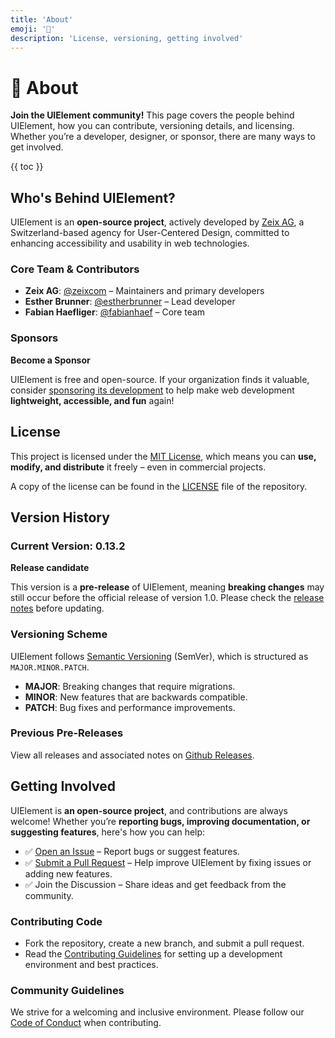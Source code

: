 ```yaml
---
title: 'About'
emoji: '🤝'
description: 'License, versioning, getting involved'
---
```


<section-hero>

# 🤝 About

<div>
  <p class="lead"><strong>Join the UIElement community!</strong> This page covers the people behind UIElement, how you can contribute, versioning details, and licensing. Whether you’re a developer, designer, or sponsor, there are many ways to get involved.</p>
  {{ toc }}
</div>
</section-hero>

<section>

## Who's Behind UIElement?

UIElement is an **open-source project**, actively developed by [Zeix AG](https://zeix.com), a Switzerland-based agency for User-Centered Design, committed to enhancing accessibility and usability in web technologies.

### Core Team & Contributors

- **Zeix AG**: [@zeixcom](https://github.com/zeixcom) – Maintainers and primary developers
- **Esther Brunner**: [@estherbrunner](https://github.com/estherbrunner) – Lead developer
- **Fabian Haefliger**: [@fabianhaef](https://github.com/fabianhaef) – Core team

### Sponsors

<card-callout class="note">

**Become a Sponsor**

UIElement is free and open-source. If your organization finds it valuable, consider [sponsoring its development](info@zeix.com) to help make web development **lightweight, accessible, and fun** again!

</card-callout>

</section>

<section>

## License

This project is licensed under the [MIT License](https://opensource.org/licenses/MIT), which means you can **use, modify, and distribute** it freely – even in commercial projects.

A copy of the license can be found in the [LICENSE](https://github.com/zeixcom/ui-element/blob/main/LICENSE) file of the repository.

</section>

<section>

## Version History

### Current Version: 0.13.2

<card-callout class="caution">

**Release candidate**

This version is a **pre-release** of UIElement, meaning **breaking changes** may still occur before the official release of version 1.0. Please check the [release notes](https://github.com/zeixcom/ui-element/releases) before updating.

</card-callout>

### Versioning Scheme

UIElement follows [Semantic Versioning](https://semver.org/) (SemVer), which is structured as <code>MAJOR.MINOR.PATCH</code>.

- **MAJOR**: Breaking changes that require migrations.
- **MINOR**: New features that are backwards compatible.
- **PATCH**: Bug fixes and performance improvements.

### Previous Pre-Releases

View all releases and associated notes on [Github Releases](https://github.com/zeixcom/ui-element/releases).

</section>

<section>

## Getting Involved

UIElement is **an open-source project**, and contributions are always welcome! Whether you’re **reporting bugs, improving documentation, or suggesting features**, here's how you can help:

- ✅ [Open an Issue](https://github.com/zeixcom/ui-element/issues) – Report bugs or suggest features.
- ✅ [Submit a Pull Request](https://github.com/zeixcom/ui-element/blob/main/CONTRIBUTING.md) – Help improve UIElement by fixing issues or adding new features.
- ✅ Join the Discussion – Share ideas and get feedback from the community.

### Contributing Code

- Fork the repository, create a new branch, and submit a pull request.
- Read the [Contributing Guidelines](https://github.com/zeixcom/ui-element/blob/main/CONTRIBUTING.md) for setting up a development environment and best practices.

### Community Guidelines

We strive for a welcoming and inclusive environment. Please follow our [Code of Conduct](https://github.com/zeixcom/ui-element/blob/main/CODE_OF_CONDUCT.md) when contributing.

</section>

